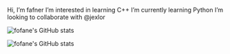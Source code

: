 Hi, I’m fafner
I’m interested in learning C++
I’m currently learning Python
I’m looking to collaborate with @jexlor



![fofane's GitHub stats](https://github-readme-stats.vercel.app/api/top-langs/?username=fofane&layout=compact&theme=dark)



![fofane's GitHub stats](https://github-readme-stats.vercel.app/api?username=fofane&show_icons=true&theme=radical)
